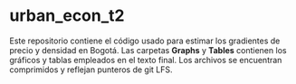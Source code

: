 # urban_econ_t2

Este repositorio contiene el código usado para estimar los gradientes de precio y densidad en Bogotá. Las carpetas **Graphs** y **Tables** contienen los gráficos y tablas empleados en el texto final. Los archivos se encuentran comprimidos y reflejan punteros de git LFS.
